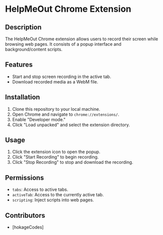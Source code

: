 # HelpMeOut Chrome Extension

## Description

The HelpMeOut Chrome extension allows users to record their screen while browsing web pages. It consists of a popup interface and background/content scripts.

## Features

- Start and stop screen recording in the active tab.
- Download recorded media as a WebM file.

## Installation

1. Clone this repository to your local machine.
2. Open Chrome and navigate to `chrome://extensions/`.
3. Enable "Developer mode."
4. Click "Load unpacked" and select the extension directory.

## Usage

1. Click the extension icon to open the popup.
2. Click "Start Recording" to begin recording.
3. Click "Stop Recording" to stop and download the recording.

## Permissions

- `tabs`: Access to active tabs.
- `activeTab`: Access to the currently active tab.
- `scripting`: Inject scripts into web pages.

## Contributors

- [hokageCodes]